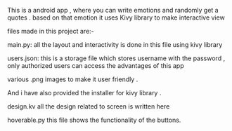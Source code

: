 This is a android app , where you can write emotions and randomly get a quotes . based on that emotion
it uses Kivy library  to make interactive view 

files made in this project are:-

main.py:
all the layout and interactivity is done in this file using kivy library

users.json:
this is a storage file which stores username with the password , only authorized users can access the advantages of this app

various .png images to make it user friendly .

And i have also provided the installer for kivy library .

design.kv 
all the design related to screen is written here

hoverable.py
this file shows the functionality of the buttons.

